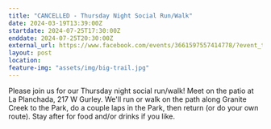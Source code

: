 ```yaml
---
title: "CANCELLED - Thursday Night Social Run/Walk"
date: 2024-03-19T13:39:00Z
startdate: 2024-07-25T17:30:00Z
enddate: 2024-07-25T20:30:00Z
external_url: https://www.facebook.com/events/3661597557414778/?event_time_id=3661597637414770
layout: post
location: 
feature-img: "assets/img/big-trail.jpg"
---
```


Please join us for our Thursday night social run/walk! Meet on the patio at La Planchada, 217 W Gurley.  We'll run or walk on the path along Granite Creek to the Park, do a couple laps in the Park, then return (or do your own route).  Stay after for food and/or drinks if you like.<br>
  <br>
  
